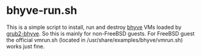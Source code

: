 bhyve-run.sh
============

This is a simple script to install, run and destroy [bhyve](http://bhyve.org)
VMs loaded by [grub2-bhyve](https://github.com/grehan-freebsd/grub2-bhyve). So
this is mainly for non-FreeBSD guests. For FreeBSD guest the official vmrun.sh
(located in /usr/share/examples/bhyve/vmrun.sh) works just fine.


